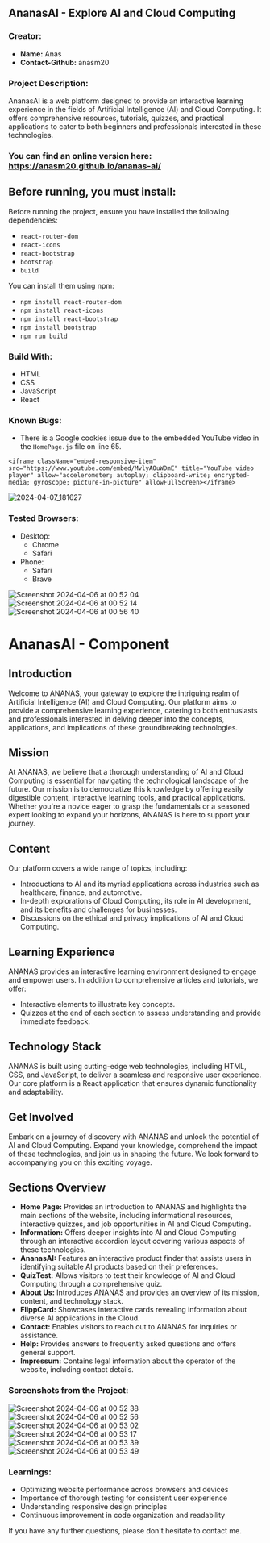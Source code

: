 ## AnanasAI - Explore AI and Cloud Computing

### Creator:
- **Name:** Anas
- **Contact-Github:** anasm20

### Project Description:
AnanasAI is a web platform designed to provide an interactive learning experience in the fields of Artificial Intelligence (AI) and Cloud Computing. It offers comprehensive resources, tutorials, quizzes, and practical applications to cater to both beginners and professionals interested in these technologies.
### You can find an online version here: https://anasm20.github.io/ananas-ai/

## Before running, you must install:
Before running the project, ensure you have installed the following dependencies:
- `react-router-dom`
- `react-icons`
- `react-bootstrap`
- `bootstrap`
- `build`


You can install them using npm:
- `npm install react-router-dom`
- `npm install react-icons`
- `npm install react-bootstrap`
- `npm install bootstrap`
- `npm run build`


### Build With:
- HTML
- CSS
- JavaScript
- React

### Known Bugs:
- There is a Google cookies issue due to the embedded YouTube video in the `HomePage.js` file on line 65.
  
```
<iframe className="embed-responsive-item" src="https://www.youtube.com/embed/MvlyAOuWDmE" title="YouTube video player" allow="accelerometer; autoplay; clipboard-write; encrypted-media; gyroscope; picture-in-picture" allowFullScreen></iframe>
```
![2024-04-07_181627](https://github.com/anasm20/ananas-ai/assets/112882511/25d881e2-2106-4608-ad6b-87792c7328e2)


### Tested Browsers:
- Desktop:
  - Chrome
  - Safari
- Phone:
  - Safari
  - Brave


![Screenshot 2024-04-06 at 00 52 04](https://github.com/anasm20/ananas/assets/112882511/2f88cf29-8681-4c75-af74-6f63e5d13d27)
![Screenshot 2024-04-06 at 00 52 14](https://github.com/anasm20/ananas/assets/112882511/74acb9d6-4a7c-419e-a8fa-1b8dd2ddde66)
![Screenshot 2024-04-06 at 00 56 40](https://github.com/anasm20/ananas/assets/112882511/1a69d4eb-ce0a-44a7-9819-18d878e1eb30)

# AnanasAI - Component

## Introduction
Welcome to ANANAS, your gateway to explore the intriguing realm of Artificial Intelligence (AI) and Cloud Computing. Our platform aims to provide a comprehensive learning experience, catering to both enthusiasts and professionals interested in delving deeper into the concepts, applications, and implications of these groundbreaking technologies.

## Mission
At ANANAS, we believe that a thorough understanding of AI and Cloud Computing is essential for navigating the technological landscape of the future. Our mission is to democratize this knowledge by offering easily digestible content, interactive learning tools, and practical applications. Whether you're a novice eager to grasp the fundamentals or a seasoned expert looking to expand your horizons, ANANAS is here to support your journey.

## Content
Our platform covers a wide range of topics, including:
- Introductions to AI and its myriad applications across industries such as healthcare, finance, and automotive.
- In-depth explorations of Cloud Computing, its role in AI development, and its benefits and challenges for businesses.
- Discussions on the ethical and privacy implications of AI and Cloud Computing.

## Learning Experience
ANANAS provides an interactive learning environment designed to engage and empower users. In addition to comprehensive articles and tutorials, we offer:
- Interactive elements to illustrate key concepts.
- Quizzes at the end of each section to assess understanding and provide immediate feedback.

## Technology Stack
ANANAS is built using cutting-edge web technologies, including HTML, CSS, and JavaScript, to deliver a seamless and responsive user experience. Our core platform is a React application that ensures dynamic functionality and adaptability.

## Get Involved
Embark on a journey of discovery with ANANAS and unlock the potential of AI and Cloud Computing. Expand your knowledge, comprehend the impact of these technologies, and join us in shaping the future. We look forward to accompanying you on this exciting voyage.

## Sections Overview
- **Home Page:** Provides an introduction to ANANAS and highlights the main sections of the website, including informational resources, interactive quizzes, and job opportunities in AI and Cloud Computing.
- **Information:** Offers deeper insights into AI and Cloud Computing through an interactive accordion layout covering various aspects of these technologies.
- **AnanasAI:** Features an interactive product finder that assists users in identifying suitable AI products based on their preferences.
- **QuizTest:** Allows visitors to test their knowledge of AI and Cloud Computing through a comprehensive quiz.
- **About Us:** Introduces ANANAS and provides an overview of its mission, content, and technology stack.
- **FlippCard:** Showcases interactive cards revealing information about diverse AI applications in the Cloud.
- **Contact:** Enables visitors to reach out to ANANAS for inquiries or assistance.
- **Help:** Provides answers to frequently asked questions and offers general support.
- **Impressum:** Contains legal information about the operator of the website, including contact details.

### Screenshots from the Project:
![Screenshot 2024-04-06 at 00 52 38](https://github.com/anasm20/ananas/assets/112882511/e0e945f8-97ed-4d5f-861c-ad13f84ba69a)
![Screenshot 2024-04-06 at 00 52 56](https://github.com/anasm20/ananas/assets/112882511/4fe56314-34a4-4046-be2d-797c62c4bf08)
![Screenshot 2024-04-06 at 00 53 02](https://github.com/anasm20/ananas/assets/112882511/bbdde320-b953-41fc-8b67-1355daa96103)
![Screenshot 2024-04-06 at 00 53 17](https://github.com/anasm20/ananas/assets/112882511/cb63c4b9-a923-4a31-a452-920566598b0c)
![Screenshot 2024-04-06 at 00 53 39](https://github.com/anasm20/ananas/assets/112882511/8de9f88d-6e38-488f-9e48-64bb7acb9187)
![Screenshot 2024-04-06 at 00 53 49](https://github.com/anasm20/ananas/assets/112882511/3683e7b6-5d47-492a-ae38-fc01b89234c3)



### Learnings:
- Optimizing website performance across browsers and devices
- Importance of thorough testing for consistent user experience
- Understanding responsive design principles
- Continuous improvement in code organization and readability

If you have any further questions, please don't hesitate to contact me.
